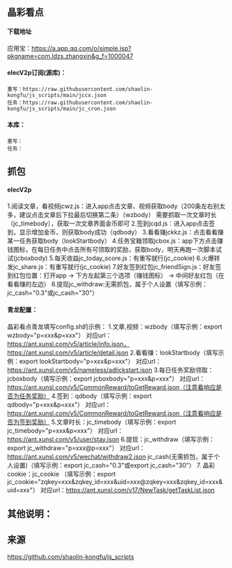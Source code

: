 ## 晶彩看点
#### 下载地址
应用宝：https://a.app.qq.com/o/simple.jsp?pkgname=com.ldzs.zhangxin&g_f=1000047

#### elecV2p订阅(源库)：
```
重写：https://raw.githubusercontent.com/shaolin-kongfu/js_scripts/main/jccx.json
任务：https://raw.githubusercontent.com/shaolin-kongfu/js_scripts/main/jc_cron.json
```
#### 本库：
```
重写：
任务：
```

## 抓包
#### elecV2p
1.阅读文章，看视频jcwz.js：进入app点击文章、视频获取body（200条左右别太多，建议点击文章后下拉最后切换第二条）（wzbody）
                           需要抓取一次文章时长（jc_timebody），获取一次文章界面金币即可
2.签到jcqd.js：进入app点击签到，显示增加金币，则获取body成功（qdbody）
3.看看赚jckkz.js：点击看看赚某一任务获取body（lookStartbody）
4.任务宝箱领取jcbox.js：app下方点击赚钱图标，在每日任务中点击所有可领取的奖励，获取body，明天再跑一次脚本试试(jcboxbody)
5.每天收益jc_today_score.js：有重写就行(jc_cookie)
6.火爆转发jc_share.js：有重写就行(jc_cookie)
7.好友签到红包jc_friendSign.js：好友签到红包位置：打开app → 下方左起第三个选项（赚钱图标） → 中间好友红包（在看看赚的左边）
8.提现jc_withdraw:无需抓包，属于个人设置（填写示例：jc_cash="0.3"或jc_cash="30"）

#### 青龙配置：
晶彩看点青龙填写config.sh的示例：
1.文章,视频：wzbody（填写示例：export wzbody="p=xxx&p=xxx"）
   对应url：https://ant.xunsl.com/v5/article/info.json，https://ant.xunsl.com/v5/article/detail.json
2.看看赚：lookStartbody（填写示例：export lookStartbody="p=xxx&p=xxx"）
   对应url：https://ant.xunsl.com/v5/nameless/adlickstart.json
3.每日任务奖励领取：jcboxbody（填写示例：export jcboxbody="p=xxx&p=xxx"）
    对应url：https://ant.xunsl.com/v5/CommonReward/toGetReward.json（注意看响应是否为任务奖励）
4.签到：qdbody（填写示例：export qdbody="p=xxx&p=xxx"）
    对应url：https://ant.xunsl.com/v5/CommonReward/toGetReward.json（注意看响应是否为签到奖励）
5.文章时长：jc_timebody（填写示例：export jc_timebody="p=xxx&p=xxx"）
   对应url：https://ant.xunsl.com/v5/user/stay.json
6.提现：jc_withdraw（填写示例：export jc_withdraw="p=xxx@p=xxx"）
    对应url：https://ant.xunsl.com/v5/wechat/withdraw2.json
              jc_cash(无需抓包，属于个人设置)（填写示例：export jc_cash="0.3"或export jc_cash="30"）
7. 晶彩cookie：jc_cookie （填写示例：export jc_cookie="zqkey=xxx&zqkey_id=xxx&uid=xxx@zqkey=xxx&zqkey_id=xxx&uid=xxx"）
    对应url：https://ant.xunsl.com/v17/NewTask/getTaskList.json

## 其他说明：
 

## 来源
https://github.com/shaolin-kongfu/js_scripts
